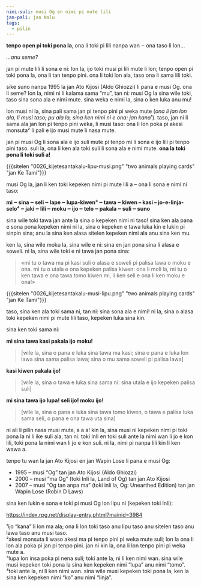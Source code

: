 ```yaml
---
nimi-suli: musi Og en nimi pi mute lili
jan-pali: jan Nalu
tags:
  - pilin
---
```

**tenpo open pi toki pona la**, ona li toki pi lili nanpa wan ‒ ona taso li lon...

*...anu seme?*

jan pi mute lili li sona e ni: lon la, ijo toki musi pi lili mute li lon; tenpo open pi toki pona la, ona li tan tenpo pini. ona li toki lon ala, taso ona li sama lili toki. 

sike suno nanpa 1995 la jan Ato Kijosi (Aldo Ghiozzi) li pana e musi Og. ona li seme? lon la, nimi ni li kalama sama “mu”, tan ni: musi Og la sina wile toki, taso sina sona ala e nimi mute. sina weka e nimi la, sina o ken luka anu mu!

lon musi ni la, sina pali sama jan pi tenpo pini pi weka mute (*ona li jan lon ala, li musi taso; pu ala la, sina ken nimi ni e ona: jan kana*¹). taso, jan ni li sama ala jan lon pi tenpo pini weka, li musi taso: ona li lon poka pi akesi monsuta² li pali e ijo musi mute li nasa mute.

jan pi musi Og li sona ala e ijo suli mute pi tenpo mi li sona e ijo lili pi tenpo pini taso. suli la, ona li ken ala toki suli li sona ala e nimi mute. **ona la toki pona li toki suli a!**

{{{sitelen "0026_kijetesantakalu-lipu-musi.png" "two animals playing cards" "jan Ke Tami"}}}

musi Og la, jan li ken toki kepeken nimi pi mute lili a – ona li sona e nimi ni taso:

**mi ‒ sina ‒ seli ‒ lape ‒ lupa-kiwen³ ‒ tawa ‒ kiwen – kasi – jo-e-linja-selo⁴ ‒ jaki ‒ lili ‒ moku ‒ ijo ‒ telo ‒ pakala ‒ suli ‒ suno**

sina wile toki tawa jan ante la sina o kepeken nimi ni taso! sina ken ala pana e sona pona kepeken nimi ni la, sina o kepeken e tawa luka kin e lukin pi sinpin sina; anu la sina ken alasa sitelen kepeken nimi ala anu sina ken mu.

ken la, sina wile moku la, sina wile e ni: sina en jan pona sina li alasa e soweli. ni la, sina wile toki e ni tawa jan pona sina:

> «mi tu o tawa ma pi kasi suli o alasa e soweli pi palisa lawa o moku e ona. mi tu o utala e ona kepeken palisa kiwen: ona li moli la, mi tu o ken tawa e ona tawa tomo kiwen mi, li ken seli e ona li ken moku e ona!»

{{{sitelen "0026_kijetesantakalu-musi-lipu.png" "two animals playing cards" "jan Ke Tami"}}}

taso, sina ken ala toki sama ni, tan ni: sina sona ala e nimi! ni la, sina o alasa toki kepeken nimi pi mute lili taso, kepeken luka sina kin.

sina ken toki sama ni:

**mi sina tawa kasi pakala ijo moku!**

> [wile la, sina o pana e luka sina tawa ma kasi; sina o pana e luka lon lawa sina sama palisa lawa; sina o mu sama soweli pi palisa lawa]

**kasi kiwen pakala ijo!**

> [wile la, sina o tawa e luka sina sama ni: sina utala e ijo kepeken palisa suli]

**mi sina tawa ijo lupa! seli ijo! moku ijo!**

> [wile la, sina o pana e luka sina tawa tomo kiwen, o tawa e palisa luka sama seli, o pana e ona tawa uta sina]

ni ali li pilin nasa musi mute, a a a! kin la, sina musi ni kepeken nimi pi toki pona la ni li ike suli ala, tan ni: toki Inli en toki suli ante la nimi wan li jo e kon lili, toki pona la nimi wan li jo e kon suli. ni la, nimi pi nanpa lili kin li ken wawa a.

tenpo tu wan la jan Ato Kijosi en jan Wapin Lose li pana e musi Og:

- 1995 – musi “Og” tan jan Ato Kijosi (Aldo Ghiozzi)
- 2000 – musi “ma Og” (toki Inli la, Land of Og) tan jan Ato Kijosi
- 2007 – musi “Og tan anpa ma” (toki inli la, Og: Unearthed Edition) tan jan Wapin Lose (Robin D Laws)

sina ken lukin e sona e toki pi musi Og lon lipu ni (kepeken toki Inli):

<https://index.rpg.net/display-entry.phtml?mainid=3984>

¹ijo “kana” li lon ma ala; ona li lon toki taso anu lipu taso anu sitelen taso anu lawa taso anu musi taso.  
²akesi monsuta li waso akesi ma pi tenpo pini pi weka mute suli; lon la ona li lon ala poka pi jan pi tenpo pini. jan ni kin la, ona li lon tenpo pini pi weka mute a.  
³lupa lon insa poka pi nena suli; toki ante la, ni li ken nimi wan. sina wile musi kepeken toki pona la sina ken kepeken nimi “lupa” anu nimi “tomo”.  
⁴toki ante la, ni li ken nimi wan. sina wile musi kepeken toki pona la, ken la sina ken kepeken nimi “ko” anu nimi “linja”.  

